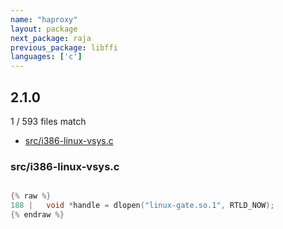 ```yaml
---
name: "haproxy"
layout: package
next_package: raja
previous_package: libffi
languages: ['c']
---
```

## 2.1.0
1 / 593 files match

 - [src/i386-linux-vsys.c](#srci386-linux-vsysc)

### src/i386-linux-vsys.c

```c

{% raw %}
188 | 	void *handle = dlopen("linux-gate.so.1", RTLD_NOW);
{% endraw %}

```